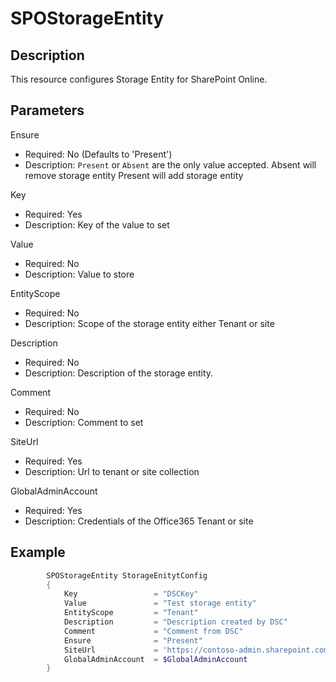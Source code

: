 # SPOStorageEntity

## Description

This resource configures Storage Entity for SharePoint Online.

## Parameters

Ensure

- Required: No (Defaults to 'Present')
- Description: `Present` or `Absent` are the only value accepted.
    Absent will remove storage entity
    Present will add storage entity

Key

- Required: Yes
- Description: Key of the value to set

Value

- Required: No
- Description: Value to store

EntityScope

- Required: No
- Description: Scope of the storage entity either Tenant or site

Description

- Required: No
- Description: Description of the storage entity.

Comment

- Required: No
- Description: Comment to set

SiteUrl

- Required: Yes
- Description: Url to tenant or site collection

GlobalAdminAccount

- Required: Yes
- Description: Credentials of the Office365 Tenant or site

## Example

```PowerShell
        SPOStorageEntity StorageEnitytConfig
        {
            Key                 = "DSCKey"
            Value               = "Test storage entity"
            EntityScope         = "Tenant"
            Description         = "Description created by DSC"
            Comment             = "Comment from DSC"
            Ensure              = "Present"
            SiteUrl             = 'https://contoso-admin.sharepoint.com'
            GlobalAdminAccount  = $GlobalAdminAccount
        }
```
